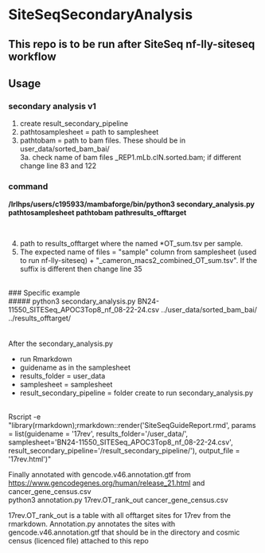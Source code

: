 # SiteSeqSecondaryAnalysis

## This repo is to be run after SiteSeq nf-lly-siteseq workflow

## Usage
### secondary analysis v1 
1. create result_secondary_pipeline
2. pathtosamplesheet = path to samplesheet
3. pathtobam = path to bam files. These should be in user_data/sorted_bam_bai/<br />
3a. check name of bam files _REP1.mLb.clN.sorted.bam; if different change line 83 and 122<br />

### command <br />
**/lrlhps/users/c195933/mambaforge/bin/python3 secondary_analysis.py pathtosamplesheet pathtobam pathresults_offtarget**

<br />

4. path to results_offtarget where the named *OT_sum.tsv per sample. <br />
5. The expected name of files = "sample" column from samplesheet (used to run nf-lly-siteseq) + "_cameron_macs2_combined_OT_sum.tsv". If the suffix is different then 
change line 35


<br />
### Specific example

<br />
##### python3 secondary_analysis.py BN24-11550_SITESeq_APOC3Top8_nf_08-22-24.csv ../user_data/sorted_bam_bai/ ../results_offtarget/
<br />
<br />
<br />
After the secondary_analysis.py 

* run Rmarkdown
* guidename as in the samplesheet 
* results_folder = user_data
* samplesheet = samplesheet
* result_secondary_pipeline = folder create to run secondary_analysis.py
<br />
Rscript -e "library(rmarkdown);rmarkdown::render('SiteSeqGuideReport.rmd',  params = list(guidename = '17rev', results_folder='/user_data/', samplesheet='BN24-11550_SITESeq_APOC3Top8_nf_08-22-24.csv', result_secondary_pipeline='/result_secondary_pipeline/'), output_file = '17rev.html')"
<br />

Finally annotated with gencode.v46.annotation.gtf from https://www.gencodegenes.org/human/release_21.html and cancer_gene_census.csv
<br />
python3 annotation.py 17rev.OT_rank_out cancer_gene_census.csv

17rev.OT_rank_out is a table with all offtarget sites for 17rev from the rmarkdown. Annotation.py annotates the sites with gencode.v46.annotation.gtf that should be in the directory and cosmic census (licenced file) attached to this repo



